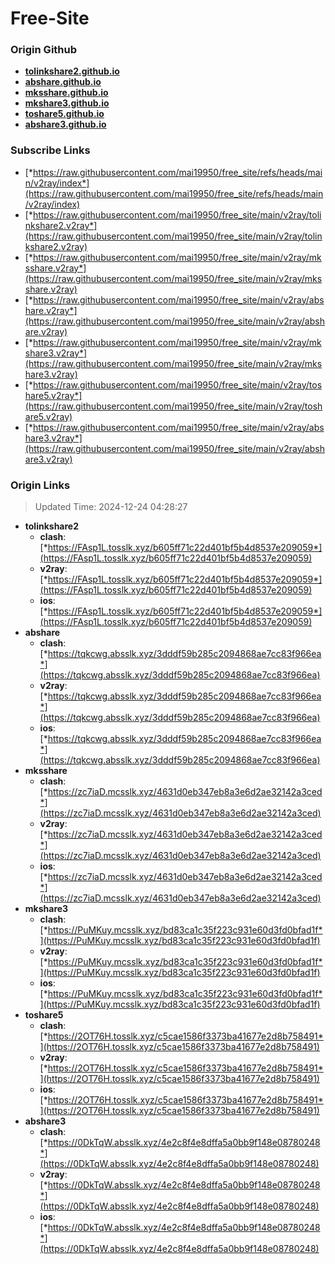 # Free-Site

### Origin Github

- [**tolinkshare2.github.io**](https://github.com/tolinkshare2/tolinkshare2.github.io)
- [**abshare.github.io**](https://github.com/abshare/abshare.github.io)
- [**mksshare.github.io**](https://github.com/mksshare/mksshare.github.io)
- [**mkshare3.github.io**](https://github.com/mkshare3/mkshare3.github.io)
- [**toshare5.github.io**](https://github.com/toshare5/toshare5.github.io)
- [**abshare3.github.io**](https://github.com/abshare3/abshare3.github.io)

### Subscribe Links

- [*https://raw.githubusercontent.com/mai19950/free_site/refs/heads/main/v2ray/index*](https://raw.githubusercontent.com/mai19950/free_site/refs/heads/main/v2ray/index)
- [*https://raw.githubusercontent.com/mai19950/free_site/main/v2ray/tolinkshare2.v2ray*](https://raw.githubusercontent.com/mai19950/free_site/main/v2ray/tolinkshare2.v2ray)
- [*https://raw.githubusercontent.com/mai19950/free_site/main/v2ray/mksshare.v2ray*](https://raw.githubusercontent.com/mai19950/free_site/main/v2ray/mksshare.v2ray)
- [*https://raw.githubusercontent.com/mai19950/free_site/main/v2ray/abshare.v2ray*](https://raw.githubusercontent.com/mai19950/free_site/main/v2ray/abshare.v2ray)
- [*https://raw.githubusercontent.com/mai19950/free_site/main/v2ray/mkshare3.v2ray*](https://raw.githubusercontent.com/mai19950/free_site/main/v2ray/mkshare3.v2ray)
- [*https://raw.githubusercontent.com/mai19950/free_site/main/v2ray/toshare5.v2ray*](https://raw.githubusercontent.com/mai19950/free_site/main/v2ray/toshare5.v2ray)
- [*https://raw.githubusercontent.com/mai19950/free_site/main/v2ray/abshare3.v2ray*](https://raw.githubusercontent.com/mai19950/free_site/main/v2ray/abshare3.v2ray)

### Origin Links

> Updated Time: 2024-12-24 04:28:27

- **tolinkshare2**
  - **clash**: [*https://FAsp1L.tosslk.xyz/b605ff71c22d401bf5b4d8537e209059*](https://FAsp1L.tosslk.xyz/b605ff71c22d401bf5b4d8537e209059)
  - **v2ray**: [*https://FAsp1L.tosslk.xyz/b605ff71c22d401bf5b4d8537e209059*](https://FAsp1L.tosslk.xyz/b605ff71c22d401bf5b4d8537e209059)
  - **ios**: [*https://FAsp1L.tosslk.xyz/b605ff71c22d401bf5b4d8537e209059*](https://FAsp1L.tosslk.xyz/b605ff71c22d401bf5b4d8537e209059)
- **abshare**
  - **clash**: [*https://tqkcwg.absslk.xyz/3dddf59b285c2094868ae7cc83f966ea*](https://tqkcwg.absslk.xyz/3dddf59b285c2094868ae7cc83f966ea)
  - **v2ray**: [*https://tqkcwg.absslk.xyz/3dddf59b285c2094868ae7cc83f966ea*](https://tqkcwg.absslk.xyz/3dddf59b285c2094868ae7cc83f966ea)
  - **ios**: [*https://tqkcwg.absslk.xyz/3dddf59b285c2094868ae7cc83f966ea*](https://tqkcwg.absslk.xyz/3dddf59b285c2094868ae7cc83f966ea)
- **mksshare**
  - **clash**: [*https://zc7iaD.mcsslk.xyz/4631d0eb347eb8a3e6d2ae32142a3ced*](https://zc7iaD.mcsslk.xyz/4631d0eb347eb8a3e6d2ae32142a3ced)
  - **v2ray**: [*https://zc7iaD.mcsslk.xyz/4631d0eb347eb8a3e6d2ae32142a3ced*](https://zc7iaD.mcsslk.xyz/4631d0eb347eb8a3e6d2ae32142a3ced)
  - **ios**: [*https://zc7iaD.mcsslk.xyz/4631d0eb347eb8a3e6d2ae32142a3ced*](https://zc7iaD.mcsslk.xyz/4631d0eb347eb8a3e6d2ae32142a3ced)
- **mkshare3**
  - **clash**: [*https://PuMKuy.mcsslk.xyz/bd83ca1c35f223c931e60d3fd0bfad1f*](https://PuMKuy.mcsslk.xyz/bd83ca1c35f223c931e60d3fd0bfad1f)
  - **v2ray**: [*https://PuMKuy.mcsslk.xyz/bd83ca1c35f223c931e60d3fd0bfad1f*](https://PuMKuy.mcsslk.xyz/bd83ca1c35f223c931e60d3fd0bfad1f)
  - **ios**: [*https://PuMKuy.mcsslk.xyz/bd83ca1c35f223c931e60d3fd0bfad1f*](https://PuMKuy.mcsslk.xyz/bd83ca1c35f223c931e60d3fd0bfad1f)
- **toshare5**
  - **clash**: [*https://2OT76H.tosslk.xyz/c5cae1586f3373ba41677e2d8b758491*](https://2OT76H.tosslk.xyz/c5cae1586f3373ba41677e2d8b758491)
  - **v2ray**: [*https://2OT76H.tosslk.xyz/c5cae1586f3373ba41677e2d8b758491*](https://2OT76H.tosslk.xyz/c5cae1586f3373ba41677e2d8b758491)
  - **ios**: [*https://2OT76H.tosslk.xyz/c5cae1586f3373ba41677e2d8b758491*](https://2OT76H.tosslk.xyz/c5cae1586f3373ba41677e2d8b758491)
- **abshare3**
  - **clash**: [*https://0DkTqW.absslk.xyz/4e2c8f4e8dffa5a0bb9f148e08780248*](https://0DkTqW.absslk.xyz/4e2c8f4e8dffa5a0bb9f148e08780248)
  - **v2ray**: [*https://0DkTqW.absslk.xyz/4e2c8f4e8dffa5a0bb9f148e08780248*](https://0DkTqW.absslk.xyz/4e2c8f4e8dffa5a0bb9f148e08780248)
  - **ios**: [*https://0DkTqW.absslk.xyz/4e2c8f4e8dffa5a0bb9f148e08780248*](https://0DkTqW.absslk.xyz/4e2c8f4e8dffa5a0bb9f148e08780248)
